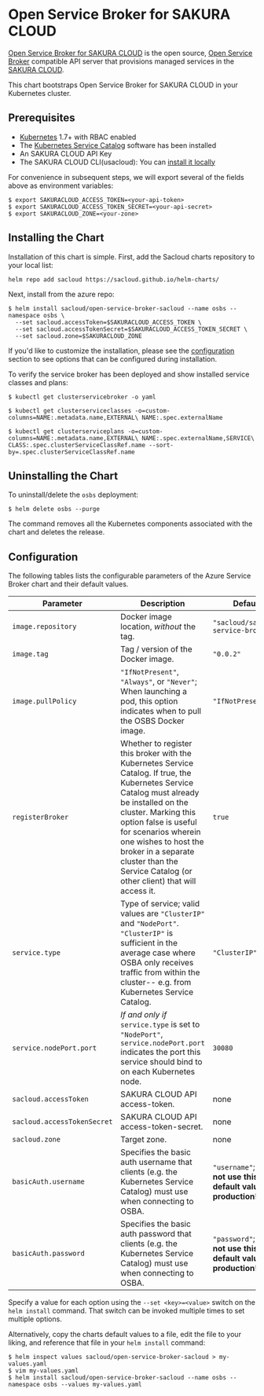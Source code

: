 # Open Service Broker for SAKURA CLOUD

[Open Service Broker for SAKURA CLOUD](https://github.com/sacloud/open-service-broker-sacloud) is the
open source, [Open Service Broker](https://www.openservicebrokerapi.org/)
compatible API server that provisions managed services in the [SAKURA CLOUD](https://cloud.sakura.ad.jp/).

This chart bootstraps Open Service Broker for SAKURA CLOUD in your Kubernetes cluster.

## Prerequisites

- [Kubernetes](https://kubernetes.io/) 1.7+ with RBAC enabled
- The
  [Kubernetes Service Catalog](https://github.com/kubernetes-incubator/service-catalog/blob/master/docs/install.md)
  software has been installed
- An SAKURA CLOUD API Key
- The SAKURA CLOUD CLI(usacloud): You can
[install it locally](https://github.com/sacloud/usacloud)

For convenience in subsequent steps, we will export several of the fields above
as environment variables:

```console
$ export SAKURACLOUD_ACCESS_TOKEN=<your-api-token>
$ export SAKURACLOUD_ACCESS_TOKEN_SECRET=<your-api-secret>
$ export SAKURACLOUD_ZONE=<your-zone>
```

## Installing the Chart

Installation of this chart is simple. First, add the Sacloud charts repository to your local list:

```console
helm repo add sacloud https://sacloud.github.io/helm-charts/
```                                             

Next, install from the azure repo:

```console
$ helm install sacloud/open-service-broker-sacloud --name osbs --namespace osbs \
  --set sacloud.accessToken=$SAKURACLOUD_ACCESS_TOKEN \
  --set sacloud.accessTokenSecret=$SAKURACLOUD_ACCESS_TOKEN_SECRET \
  --set sacloud.zone=$SAKURACLOUD_ZONE
```

If you'd like to customize the installation, please see the 
[configuration](#configuration) section to see options that can be
configured during installation.

To verify the service broker has been deployed and show installed service classes and plans:

```console
$ kubectl get clusterservicebroker -o yaml

$ kubectl get clusterserviceclasses -o=custom-columns=NAME:.metadata.name,EXTERNAL\ NAME:.spec.externalName

$ kubectl get clusterserviceplans -o=custom-columns=NAME:.metadata.name,EXTERNAL\ NAME:.spec.externalName,SERVICE\ CLASS:.spec.clusterServiceClassRef.name --sort-by=.spec.clusterServiceClassRef.name
```

## Uninstalling the Chart

To uninstall/delete the `osbs` deployment:

```console
$ helm delete osbs --purge
```

The command removes all the Kubernetes components associated with the chart and
deletes the release.

## Configuration

The following tables lists the configurable parameters of the Azure Service
Broker chart and their default values.

| Parameter                   | Description | Default |
| --------------------------- | ----------- | ------- |
| `image.repository`          | Docker image location, _without_ the tag. | `"sacloud/sacloud-service-broker"` |
| `image.tag`                 | Tag / version of the Docker image. | `"0.0.2"` |
| `image.pullPolicy`          | `"IfNotPresent"`, `"Always"`, or `"Never"`; When launching a pod, this option indicates when to pull the OSBS Docker image. | `"IfNotPresent"` |
| `registerBroker`            | Whether to register this broker with the Kubernetes Service Catalog. If true, the Kubernetes Service Catalog must already be installed on the cluster. Marking this option false is useful for scenarios wherein one wishes to host the broker in a separate cluster than the Service Catalog (or other client) that will access it. | `true` |
| `service.type`              | Type of service; valid values are `"ClusterIP"` and `"NodePort"`. `"ClusterIP"` is sufficient in the average case where OSBA only receives traffic from within the cluster-- e.g. from Kubernetes Service Catalog. | `"ClusterIP"` |
| `service.nodePort.port`     | _If and only if_ `service.type` is set to `"NodePort"`, `service.nodePort.port` indicates the port this service should bind to on each Kubernetes node. | `30080` |
| `sacloud.accessToken`       | SAKURA CLOUD API access-token. | none |
| `sacloud.accessTokenSecret` | SAKURA CLOUD API access-token-secret. | none |
| `sacloud.zone`              | Target zone. | none |
| `basicAuth.username`        | Specifies the basic auth username that clients (e.g. the Kubernetes Service Catalog) must use when connecting to OSBA. | `"username"`; __Do not use this default value in production!__ |
| `basicAuth.password`        | Specifies the basic auth password that clients (e.g. the Kubernetes Service Catalog) must use when connecting to OSBA. | `"password"`; __Do not use this default value in production!__ |

Specify a value for each option using the `--set <key>=<value>` switch on the
`helm install` command. That switch can be invoked multiple times to set
multiple options.

Alternatively, copy the charts default values to a file, edit the file to your
liking, and reference that file in your `helm install` command:

```console
$ helm inspect values sacloud/open-service-broker-sacloud > my-values.yaml
$ vim my-values.yaml
$ helm install sacloud/open-service-broker-sacloud --name osbs --namespace osbs --values my-values.yaml
```

